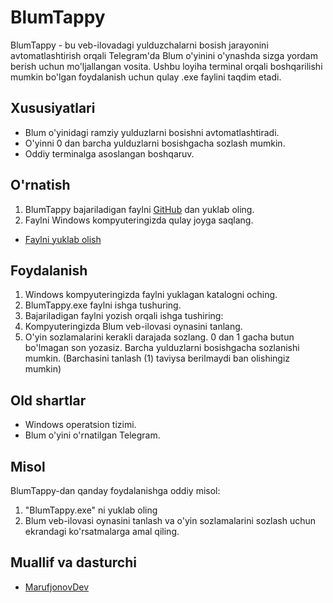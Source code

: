 # BlumTappy

BlumTappy - bu veb-ilovadagi yulduzchalarni bosish jarayonini avtomatlashtirish orqali Telegram'da Blum o'yinini o'ynashda sizga yordam berish uchun mo'ljallangan vosita. Ushbu loyiha terminal orqali boshqarilishi mumkin bo'lgan foydalanish uchun qulay .exe faylini taqdim etadi.

## Xususiyatlari

- Blum o'yinidagi ramziy yulduzlarni bosishni avtomatlashtiradi.
- O'yinni 0 dan barcha yulduzlarni bosishgacha sozlash mumkin.
- Oddiy terminalga asoslangan boshqaruv.

## O'rnatish

1. BlumTappy bajariladigan faylni [GitHub](#) dan yuklab oling.
2. Faylni Windows kompyuteringizda qulay joyga saqlang.
- [Faylni yuklab olish](https://github.com/AspickDev/BlumTappy/raw/main/BlumTappy.exe)

## Foydalanish

1. Windows kompyuteringizda faylni yuklagan katalogni oching.
2. BlumTappy.exe faylni ishga tushuring.
3. Bajariladigan faylni yozish orqali ishga tushiring:
4. Kompyuteringizda Blum veb-ilovasi oynasini tanlang.
5. O'yin sozlamalarini kerakli darajada sozlang. 0 dan 1 gacha butun bo'lmagan son yozasiz. Barcha yulduzlarni bosishgacha sozlanishi mumkin. (Barchasini tanlash (1) taviysa berilmaydi ban olishingiz mumkin)

## Old shartlar

- Windows operatsion tizimi.
- Blum o'yini o'rnatilgan Telegram.

## Misol

BlumTappy-dan qanday foydalanishga oddiy misol:

1. "BlumTappy.exe" ni yuklab oling
3. Blum veb-ilovasi oynasini tanlash va o'yin sozlamalarini sozlash uchun ekrandagi ko'rsatmalarga amal qiling.

## Muallif va dasturchi

- [MarufjonovDev](https://t.me/MarufjonovDev)
